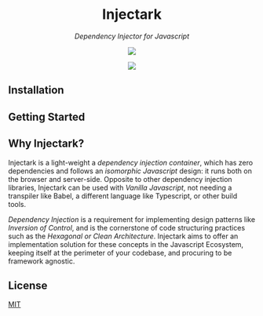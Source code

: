 <h1 align="center">Injectark</h1>
<p align="center">
  <i>Dependency Injector for Javascript</i>
</p>
<p align="center">
  <a href="https://codecov.io/gh/librark/injectark">
    <img src="https://codecov.io/gh/librark/injectark/graph/badge.svg?token=Ad3rGVvNuu"/>
  </a>
</p>
<p align="center">
  <a href="https://codecov.io/gh/librark/injectark">
    <img src="https://codecov.io/gh/librark/injectark/graphs/sunburst.svg?token=Ad3rGVvNuu"/>
  </a>
</p>

## Installation


## Getting Started


## Why Injectark?

Injectark is a light-weight a *dependency injection container*, which has zero
dependencies and follows an *isomorphic Javascript* design: it runs both on the
browser and server-side. Opposite to other dependency injection libraries,
Injectark can be used with *Vanilla Javascript*, not needing a transpiler like
Babel, a different language like Typescript, or other build tools.

*Dependency Injection* is a requirement for implementing design patterns like
*Inversion of Control*, and is the cornerstone of code structuring practices
such as the *Hexagonal or Clean Architecture*. Injectark aims to offer an
implementation solution for these concepts in the Javascript Ecosystem, keeping
itself at the perimeter of your codebase, and procuring to be framework
agnostic.




## License

  [MIT](LICENSE)

